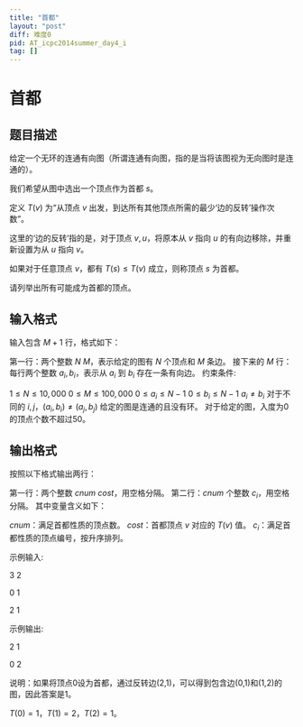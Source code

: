 ```yaml
---
title: "首都"
layout: "post"
diff: 难度0
pid: AT_icpc2014summer_day4_i
tag: []
---
```


# 首都

## 题目描述

给定一个无环的连通有向图（所谓连通有向图，指的是当将该图视为无向图时是连通的）。

我们希望从图中选出一个顶点作为首都 $s$。

定义 $T(v)$ 为“从顶点 $v$ 出发，到达所有其他顶点所需的最少‘边的反转’操作次数”。

这里的‘边的反转’指的是，对于顶点 $v,u$，将原本从 $v$ 指向 $u$ 的有向边移除，并重新设置为从 $u$ 指向 $v$。

如果对于任意顶点 $v$，都有 $T(s) \leq T(v)$ 成立，则称顶点 $s$ 为首都。

请列举出所有可能成为首都的顶点。

## 输入格式

输入包含 $M+1$ 行，格式如下：

第一行：两个整数 $N$ $M$，表示给定的图有 $N$ 个顶点和 $M$ 条边。
接下来的 $M$ 行：每行两个整数 $a_i, b_i$，表示从 $a_i$ 到 $b_i$ 存在一条有向边。
约束条件:

$1 \leq N \leq 10,000$
$0 \leq M \leq 100,000$
$0 \leq a_i \leq N-1$
$0 \leq b_i \leq N-1$
$a_i \neq b_i$
对于不同的 $i, j$，$(a_i, b_i) \neq (a_j, b_j)$
给定的图是连通的且没有环。
对于给定的图，入度为0的顶点个数不超过50。

## 输出格式

按照以下格式输出两行：

第一行：两个整数 $cnum$ $cost$，用空格分隔。
第二行：$cnum$ 个整数 $c_i$，用空格分隔。
其中变量含义如下：

$cnum$：满足首都性质的顶点数。
$cost$：首都顶点 $v$ 对应的 $T(v)$ 值。
$c_i$：满足首都性质的顶点编号，按升序排列。

示例输入:

3  2

0  1

2  1

示例输出:

2 1

0 2

说明：如果将顶点0设为首都，通过反转边(2,1)，可以得到包含边(0,1)和(1,2)的图，因此答案是1。

$T(0)=1$，$T(1)=2$，$T(2)=1$。

